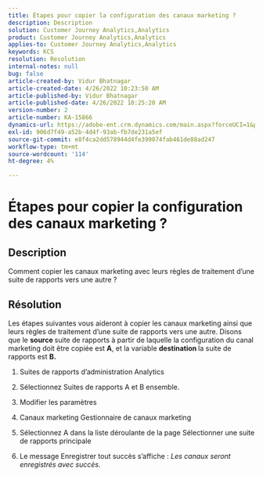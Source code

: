```yaml
---
title: Étapes pour copier la configuration des canaux marketing ?
description: Description
solution: Customer Journey Analytics,Analytics
product: Customer Journey Analytics,Analytics
applies-to: Customer Journey Analytics,Analytics
keywords: KCS
resolution: Resolution
internal-notes: null
bug: false
article-created-by: Vidur Bhatnagar
article-created-date: 4/26/2022 10:23:50 AM
article-published-by: Vidur Bhatnagar
article-published-date: 4/26/2022 10:25:20 AM
version-number: 2
article-number: KA-15866
dynamics-url: https://adobe-ent.crm.dynamics.com/main.aspx?forceUCI=1&pagetype=entityrecord&etn=knowledgearticle&id=00f23cf1-4ac5-ec11-a7b6-0022480a1004
exl-id: 906d7f49-a52b-4d4f-93ab-fb7de231a5ef
source-git-commit: e8f4ca2dd578944d4fe399074fab461de88ad247
workflow-type: tm+mt
source-wordcount: '114'
ht-degree: 4%

---
```


# Étapes pour copier la configuration des canaux marketing ?

## Description


Comment copier les canaux marketing avec leurs règles de traitement d’une suite de rapports vers une autre ?


## Résolution


Les étapes suivantes vous aideront à copier les canaux marketing ainsi que leurs règles de traitement d’une suite de rapports vers une autre. Disons que le <b>source </b>suite de rapports à partir de laquelle la configuration du canal marketing doit être copiée est <b>A</b>, et la variable <b>destination </b>la suite de rapports est <b>B.</b>

1. Suites de rapports d’administration Analytics

2. Sélectionnez Suites de rapports A et B ensemble.

3. Modifier les paramètres

4. Canaux marketing Gestionnaire de canaux marketing

5. Sélectionnez A dans la liste déroulante de la page Sélectionner une suite de rapports principale

6. Le message Enregistrer tout succès s’affiche : *Les canaux seront enregistrés avec succès.*
